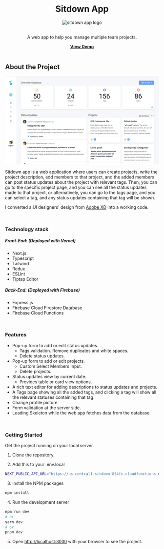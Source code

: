<div align="center">
    <h1>Sitdown App</h1>
    <image src="https://github.com/learsiOtni/sitdown-next-app/blob/main/src/assets/img/small-logo.png" alt="sitdown app logo">
    <br />
    <br />
    <p>A web app to help you manage multiple team projects.</p>
    <a href="https://sitdown-next-app.vercel.app/login">
      <strong>View Demo</strong>
    </a>
    <br />
    <br />
</div>

## About the Project

![Sitdown App](src/assets/screenshot/dashboard.png) 

Sitdown app is a web application where users can create projects, write the project description, add members to that project, and the added members can post status updates about the project with relevant tags. Then, you can go to the specific project page, and you can see all the status updates made to that project, or alternatively, you can go to the tags page, and you can select a tag, and any status updates containing that tag will be shown.

I converted a UI designers' design from [Adobe XD](https://xd.adobe.com/view/dd6bbf87-41bb-4196-a87b-15ebf31ff0bc-8838/specs/?fbclid=IwZXh0bgNhZW0CMTAAAR0ZRBR0ETV0urundu9y7qu-KMyMowjEfABJg3CIHEavuhO_jgvA7CUxJ64_aem_AdY8OcPzJJwmj7y5xdqCDrMPWNVUufNl25Osb5gHqtnEAPXI7RTzGHt03NDlDcCchEp8zpdGRt8U6VZBs5s5yuHN) into a working code. 

</br>

### Technology stack

##### Front-End: (Deployed with Vercel)
* Next.js 
* Typescript
* Tailwind
* Redux
* ESLint
* Tiptap Editor

##### Back-End: (Deployed with Firebase)
* Express.js
* Firebase Cloud Firestore Database
* Firebase Cloud Functions

</br> 

### Features
* Pop-up form to add or edit status updates.
    * Tags validation. Remove duplicates and white spaces.
    * Delete status updates.
* Pop-up form to add or edit projects.
    * Custom Select Members Input.
    * Delete projects.
* Status updates view by current date. 
    * Provides table or card view options. 
* A rich text editor for adding descriptions to status updates and projects.
* A Tags page showing all the added tags, and clicking a tag will show all the relevant statuses containing that tag.
* Change profile picture.
* Form validation at the server side.
* Loading Skeleton while the web app fetches data from the database.

</br>

### Getting Started
Get the project running on your local server.

1. Clone the repository.

2. Add this to your .env.local
```sh
NEXT_PUBLIC_API_URL="https://us-central1-sitdown-834fc.cloudfunctions.net/api/"
```

3. Install the NPM packages
```bash
npm install
```

4. Run the development server
```bash
npm run dev
# or
yarn dev
# or
pnpm dev
```

5. Open [http://localhost:3000](http://localhost:3000) with your browser to see the project.